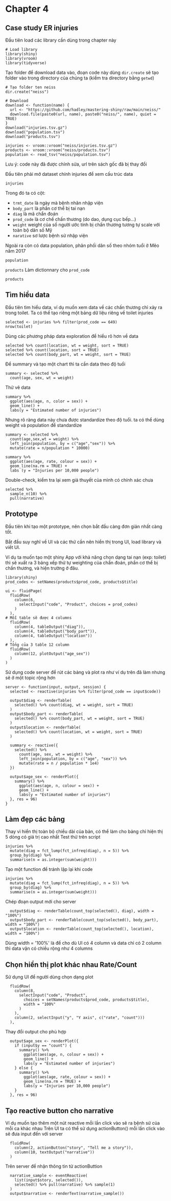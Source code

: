 # Chapter 4
## Case study ER injuries

Đầu tiên load các library cần dùng trong chapter này
```
# Load library
library(shiny)
library(vroom)
library(tidyverse)
```

Tạo folder để download data vào, đoạn code này dùng `dir.create` sẽ tạo folder vào trong directory của chúng ta (kiểm tra directory bằng `getwd`)

```
# Tạo folder ten neiss
dir.create("neiss")

# Download 
download <- function(name) {
  url <- "https://github.com/hadley/mastering-shiny/raw/main/neiss/"
  download.file(paste0(url, name), paste0("neiss/", name), quiet = TRUE)
}
download("injuries.tsv.gz")
download("population.tsv")
download("products.tsv")

injuries <- vroom::vroom("neiss/injuries.tsv.gz")
products <- vroom::vroom("neiss/products.tsv")
population <- read_tsv("neiss/population.tsv")
```
Lưu ý: code này đã được chỉnh sửa, url trên sách gốc đã bị thay đổi

Đầu tiên phải mở dataset chính injuries để xem cấu trúc data
```
injuries
```
Trong đó ta có cột:
- `trmt_date` là ngày mà bệnh nhân nhập viện
- `body_part` là phần cơ thể bị tai nạn
- `diag` là mã chẩn đoán
- `prod_code` là cơ chế chấn thương (do dao, dụng cục bếp...)
- `weight` weight của số người ước tính bị chấn thương tương tự scale với toàn bộ dân số Mỹ
- `narative` sơ lược bệnh sử nhập viện

Ngoài ra còn có data population, phân phối dân số theo nhóm tuổi ở Mẽo năm 2017
```
population
```
`products` Làm dictionnary cho `prod_code`
```
products
```

## Tìm hiểu data
Đầu tiên tìm hiểu data, ví dụ muốn xem data về các chấn thương chỉ xảy ra trong toilet. Ta có thể tạo riêng một bảng dữ liệu riêng về toilet injuries

```
selected <- injuries %>% filter(prod_code == 649)
nrow(toilet)
```

Dùng các phương pháp data exploration để hiểu rõ hơn về data
```
selected %>% count(location, wt = weight, sort = TRUE)
selected %>% count(location, sort = TRUE)
selected %>% count(body_part, wt = weight, sort = TRUE)
```

Để summary và tạo một chart thì ta cần data theo độ tuổi 
```
summary <- selected %>%
  count(age, sex, wt = weight)
```

Thử vẽ data
```
summary %>%
  ggplot(aes(age, n, color = sex)) +
  geom_line() +
  labs(y = "Estimated number of injuries")
```

Nhưng rõ ràng data này chưa được standardize theo độ tuổi. ta có thể dùng weight và population để standardize
```
summary <- selected %>% 
  count(age,sex,wt = weight) %>%
  left_join(population, by = c("age","sex")) %>%
  mutate(rate = n/population * 10000)

summary %>% 
  ggplot(aes(age, rate, colour = sex)) +
  geom_line(na.rm = TRUE) +
  labs (y = "Injuries per 10,000 people")
```

Double-check, kiểm tra lại xem giả thuyết của mình có chính xác chưa

```
selected %>% 
  sample_n(10) %>% 
  pull(narrative)
```
## Prototype
Đầu tiên khi tạo một prototype, nên chọn bắt đầu càng đơn giản nhất càng tốt.

Bắt đầu suy nghĩ về UI và các thứ cần nên hiển thị trong UI, load library và viết UI.

Ví dụ ta muốn tạo một shiny App với khả năng chọn dạng tai nạn (exp: toilet) thì sẽ xuất ra 3 bảng xếp thử tự weighting của chẩn đoán, phần cơ thể bị chấn thương, và hiện trường ở đâu.

```
library(shiny)
prod_codes <- setNames(products$prod_code, products$title)

ui <- fluidPage(
  fluidRow(
    column(6,
      selectInput("code", "Product", choices = prod_codes)
    )
  ),
# Mỗi table sẽ được 4 columns
  fluidRow(
    column(4, tableOutput("diag")),
    column(4, tableOutput("body_part")),
    column(4, tableOutput("location"))
  ),
# Tổng của 3 table 12 column 
  fluidRow(
    column(12, plotOutput("age_sex"))
  )
)
```
Sử dụng code server để rút các bảng và plot ra như ví dụ trên đã làm nhưng sẽ ở một topic rộng hơn 

```
server <- function(input, output, session) {
  selected <- reactive(injuries %>% filter(prod_code == input$code))

  output$diag <- renderTable(
    selected() %>% count(diag, wt = weight, sort = TRUE)
  )
  output$body_part <- renderTable(
    selected() %>% count(body_part, wt = weight, sort = TRUE)
  )
  output$location <- renderTable(
    selected() %>% count(location, wt = weight, sort = TRUE)
  )

  summary <- reactive({
    selected() %>%
      count(age, sex, wt = weight) %>%
      left_join(population, by = c("age", "sex")) %>%
      mutate(rate = n / population * 1e4)
  })

  output$age_sex <- renderPlot({
    summary() %>%
      ggplot(aes(age, n, colour = sex)) +
      geom_line() +
      labs(y = "Estimated number of injuries")
  }, res = 96)
}
```


## Làm đẹp các bảng
Thay vì hiển thị toàn bộ chiều dài của bản, có thể làm cho bảng chỉ hiện thị 5 dòng có giá trị cao nhất
Test thử trên script
```
injuries %>%
  mutate(diag = fct_lump(fct_infreq(diag), n = 5)) %>%
  group_by(diag) %>%
  summarise(n = as.integer(sum(weight)))
```

Tạo một function để tránh lặp lại khi code
```
injuries %>%
  mutate(diag = fct_lump(fct_infreq(diag), n = 5)) %>%
  group_by(diag) %>%
  summarise(n = as.integer(sum(weight)))
```

Chép đoạn output mới cho server
```
  output$diag <- renderTable(count_top(selected(), diag), width = "100%")
  output$body_part <- renderTable(count_top(selected(), body_part), width = "100%")
  output$location <- renderTable(count_top(selected(), location), width = "100%")
```
Dùng width = '100%' là để cho dù UI có 4 column và data chỉ có 2 column thì data vận có chiều rộng như 4 columns

## Chọn hiển thị plot khác nhau Rate/Count
Sử dụng UI để người dùng chọn dạng plot
```
  fluidRow(
    column(8,
      selectInput("code", "Product",
        choices = setNames(products$prod_code, products$title),
        width = "100%"
      )
    ),
    column(2, selectInput("y", "Y axis", c("rate", "count")))
  ),
```
Thay đổi output cho phù hợp
```
  output$age_sex <- renderPlot({
    if (input$y == "count") {
      summary() %>%
        ggplot(aes(age, n, colour = sex)) +
        geom_line() +
        labs(y = "Estimated number of injuries")
    } else {
      summary() %>%
        ggplot(aes(age, rate, colour = sex)) +
        geom_line(na.rm = TRUE) +
        labs(y = "Injuries per 10,000 people")
    }
  }, res = 96)
```

## Tạo reactive button cho narrative
Ví dụ muốn tạo thêm một nút reactive mỗi lần click vào sẽ ra bệnh sử của mỗi ca khác nhau 
Trên UI ta có thể sử dụng actionButton() mỗi lần click vào sẽ đưa input đến với server
```
  fluidRow(
    column(2, actionButton("story", "Tell me a story")),
    column(10, textOutput("narrative"))
  )
```

Trên server để nhận thông tin từ actionButtion
```
  narrative_sample <- eventReactive(
    list(input$story, selected()),
    selected() %>% pull(narrative) %>% sample(1)
  )
  output$narrative <- renderText(narrative_sample())
```










